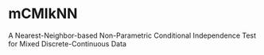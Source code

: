 # mCMIkNN
A Nearest-Neighbor-based Non-Parametric Conditional Independence Test for Mixed Discrete-Continuous Data
